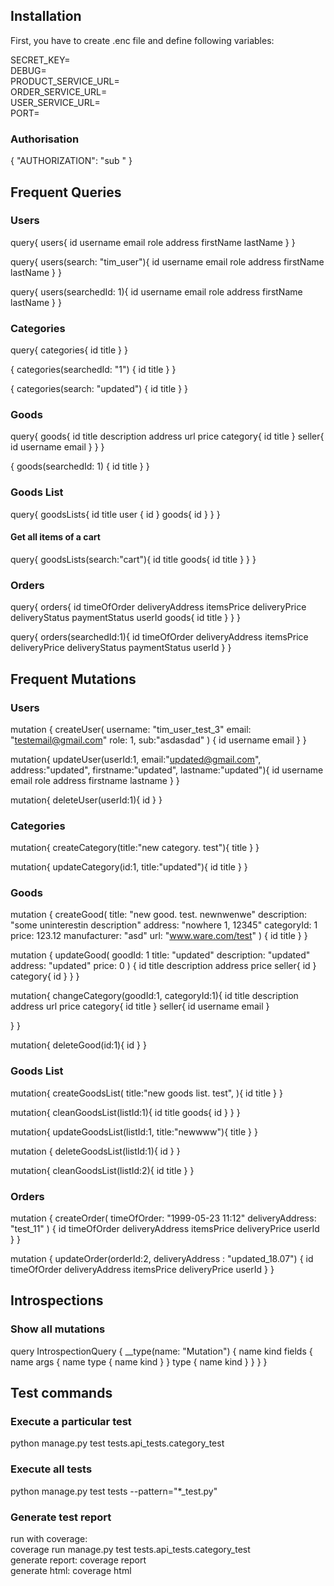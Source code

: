 ## Installation

First, you have to create .enc file and define following variables:

SECRET_KEY=<br />
DEBUG=<br />
PRODUCT_SERVICE_URL=<br />
ORDER_SERVICE_URL=<br />
USER_SERVICE_URL=<br />
PORT=<br />

### Authorisation

{
  "AUTHORIZATION": "sub <token>"
}


## Frequent Queries

### Users

query{
  users{
            id
            username
            email
    		role
    		address
    		firstName
    		lastName
      }
}

query{
  users(search: "tim_user"){
            id
            username
            email
    		role
    		address
    		firstName
    		lastName
      }
}

query{
  users(searchedId: 1){
            id
            username
            email
    		role
    		address
    		firstName
    		lastName
      }
}

### Categories
query{
categories{
      id
    	title
  }
}

{
  categories(searchedId: "1") {
    id
    title
  }
}

{
  categories(search: "updated") {
    id
    title
  }
}

### Goods

query{
goods{
      id
    	title
      description
      address
      url
      price
      category{
        id
        title
      }
      seller{
        id
        username
        email
      }
      }
}

{
  goods(searchedId: 1) {
    id
    title
  }
}

### Goods List

query{
  goodsLists{
    id
    title
    user {
      id
    }
    goods{
      id
    }
  }
}
#### Get all items of a cart

query{
  goodsLists(search:"cart"){
    id
    title
    goods{
      id
      title
    }
  }
}

### Orders 
query{
  orders{
    id
    timeOfOrder
    deliveryAddress
    itemsPrice
    deliveryPrice
    deliveryStatus
    paymentStatus
    userId
    goods{
      id
      title
    }
  }
}

query{
  orders(searchedId:1){
    id
    timeOfOrder
    deliveryAddress
    itemsPrice
    deliveryPrice
    deliveryStatus
    paymentStatus
    userId
  }
}

## Frequent Mutations

### Users

mutation {
  createUser(
    username: "tim_user_test_3"
    email: "testemail@gmail.com"
    role: 1,
    sub:"asdasdad"
  ) {
    id
    username
    email
  }
}

mutation{
  updateUser(userId:1,
  	email:"updated@gmail.com",
  	address:"updated",
  	firstname:"updated",
  	lastname:"updated"){
        id
        username
        email
    		role
    		address
    		firstname
    		lastname
      }
}

mutation{
  deleteUser(userId:1){
    id
  }
}

### Categories
mutation{
  createCategory(title:"new category. test"){
		title
  }
}

mutation{
  updateCategory(id:1, title:"updated"){
    id
    title
  }
}



### Goods
mutation {
  createGood(
    title: "new good. test. newnwenwe"
    description: "some uninterestin description"
    address: "nowhere 1, 12345"
    categoryId: 1
    price: 123.12
    manufacturer: "asd"
    url: "www.ware.com/test"
  ) {
    id
    title
  }
}

mutation {
  updateGood(
    goodId: 1
    title: "updated"
    description: "updated"
    address: "updated"
    price: 0
  ) {
    id
    title
    description
    address
    price
		seller{
      id
    }
    category{
      id
    }
  }
}

mutation{
  changeCategory(goodId:1, categoryId:1){
    id
    	title
      description
      address
      url
      price
      category{
        id
        title
      }
      seller{
        id
        username
        email
      }
      
  }
}

mutation{
  deleteGood(id:1){
  id
  }
}

### Goods List

mutation{
  createGoodsList(
    title:"new goods list. test",
  ){
    id
		title
  }
}

mutation{
  cleanGoodsList(listId:1){
    id
    title
    goods{
      id
    }
  }
}

mutation{
  updateGoodsList(listId:1, title:"newwww"){
    title
  }
}

mutation {
  deleteGoodsList(listId:1){
    id
  }
}

mutation{
  cleanGoodsList(listId:2){
    id
    title
  }
}
### Orders

mutation {
  createOrder(
    timeOfOrder: "1999-05-23 11:12"
    deliveryAddress: "test_11"
  ) {
    id
    timeOfOrder
    deliveryAddress
    itemsPrice
    deliveryPrice
    userId
  }
}

mutation {
  updateOrder(orderId:2, deliveryAddress : "updated_18.07") {
    id
    timeOfOrder
    deliveryAddress
    itemsPrice
    deliveryPrice
    userId
  }
}

## Introspections
### Show all mutations

query IntrospectionQuery {
  __type(name: "Mutation") {
    name
    kind
    fields {
      name
      args {
        name
        type {
          name
          kind
        }
      }
      type {
        name
        kind
      }
    }
  }
}

## Test commands
### Execute a particular test
python manage.py test tests.api_tests.category_test
### Execute all tests
python manage.py test tests --pattern="*_test.py" 

### Generate test report
run with coverage:<br>
coverage run manage.py test tests.api_tests.category_test<br>
generate report: coverage report<br>
generate html: coverage html